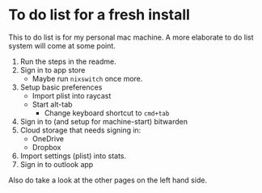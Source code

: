 # To do list for a fresh install

This to do list is for my personal mac machine. A more elaborate to do list system will come at some point.

1. Run the steps in the readme.
2. Sign in to app store
    - Maybe run `nixswitch` once more.
3. Setup basic preferences
    - Import plist into raycast
    - Start alt-tab
      - Change keyboard shortcut to `cmd+tab`
4. Sign in to (and setup for machine-start) bitwarden
5. Cloud storage that needs signing in:
    - OneDrive
    - Dropbox
6. Import settings (plist) into stats.
7. Sign in to outlook app

Also do take a look at the other pages on the left hand side.
